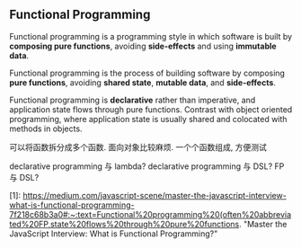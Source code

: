 
Functional Programming
---

Functional programming is a programming style in which software is built by **composing pure functions**, avoiding **side-effects** and using **immutable data**.

Functional programming is the process of building software by composing **pure functions**, avoiding **shared state**, **mutable data**, and **side-effects**.

Functional programming is **declarative** rather than imperative, and application state flows through pure functions. Contrast with object oriented programming, where application state is usually shared and colocated with methods in objects.

可以将函数拆分成多个函数. 面向对象比较麻烦.
一个个函数组成, 方便测试





declarative programming 与 lambda?
declarative programming 与 DSL? 
FP 与 DSL?

[1]: https://medium.com/javascript-scene/master-the-javascript-interview-what-is-functional-programming-7f218c68b3a0#:~:text=Functional%20programming%20(often%20abbreviated%20FP,state%20flows%20through%20pure%20functions. "Master the JavaScript Interview: What is Functional Programming?"